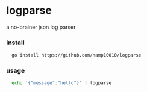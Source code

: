 # logparse
a no-brainer json log parser

### install

```bash
  go install https://github.com/namp10010/logparse
```

### usage

```bash
  echo '{"message":"hello"}' | logparse
```